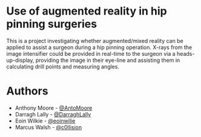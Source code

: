 # Use of augmented reality in hip pinning surgeries

This is a project investigating whether augmented/mixed reality can be applied to assist a surgeon during a hip pinning operation. X-rays from the image intensifier could be provided in real-time to the surgeon via a heads-up-display, providing the image in their eye-line and assisting them in calculating drill points and measuring angles.

# Authors

* Anthony Moore  - [@AntoMoore](https://github.com/AntoMoore)
* Darragh Lally - [@DarraghLally](https://github.com/DarraghLally)
* Eoin Wilkie - [@eoinwilie](https://github.com/eoinwilkie)
* Marcus Walsh - [@c0llision](https://github.com/c0llision)
